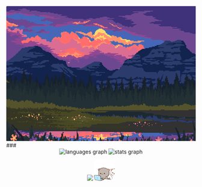 <div align="center">
   <img height="360" width="640" src="https://github.com/chudik63/chudik63/blob/main/gif.gif">
</div>
###


<div align="center">
   <img src="https://github-readme-stats.vercel.app/api/top-langs?username=chudik63&locale=en&hide_title=false&layout=compact&card_width=320&theme=tokyonight&hide_border=false&order=2" height="150" alt="languages graph"  />
   <img src="https://github-readme-stats.vercel.app/api?username=chudik63&hide_title=false&hide_rank=false&show_icons=true&include_all_commits=true&count_private=true&disable_animations=false&theme=tokyonight&locale=en&hide_border=false&order=1" height="150" alt="stats graph"  />
</div>


<p align="center"> 
   <img src="https://skillicons.dev/icons?i=go,c,cpp,docker,py,debian" />
   <img height="55" width="55" src="https://github.com/chudik63/chudik63/blob/main/cats.gif">
</p>



###
